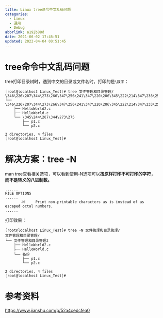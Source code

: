 ```yaml
---
title: Linux tree命令中文乱码问题
categories: 
  - Linux
  - 通用
  - Debug
abbrlink: a192b88d
date: 2021-06-02 17:46:51
updated: 2022-04-04 00:51:45
---
```

# tree命令中文乱码问题
tree打印目录树时，遇到中文的目录或文件名时，打印的是`\数字`：
```
[root@localhost Linux_Test]# tree 文件管理和目录管理/
\346\226\207\344\273\266\347\256\241\347\220\206\345\222\214\347\233\256\345\275\225\347\256\241\347\220\206/
└── \346\226\207\344\273\266\347\256\241\347\220\206\345\222\214\347\233\256\345\275\225\347\256\241\347\220\2062
    ├── HelloWorld2.c
    ├── HelloWorld.c
    └── \345\244\207\344\273\275
        ├── p1.c
        └── p2.c

2 directories, 4 files
[root@localhost Linux_Test]#
```
# 解决方案：tree -N
man tree查看相关选项，可以看到使用-N选项可以**按原样打印不可打印的字符，而不是转义的八进制数。**
```
......
FILE OPTIONS
......
       -N     Print non-printable characters as is instead of as escaped octal numbers.
......
```
打印效果：
```
[root@localhost Linux_Test]# tree -N 文件管理和目录管理/
文件管理和目录管理/
└── 文件管理和目录管理2
    ├── HelloWorld2.c
    ├── HelloWorld.c
    └── 备份
        ├── p1.c
        └── p2.c

2 directories, 4 files
[root@localhost Linux_Test]# 
```
# 参考资料
<https://www.jianshu.com/p/52a4cedcfea0>
